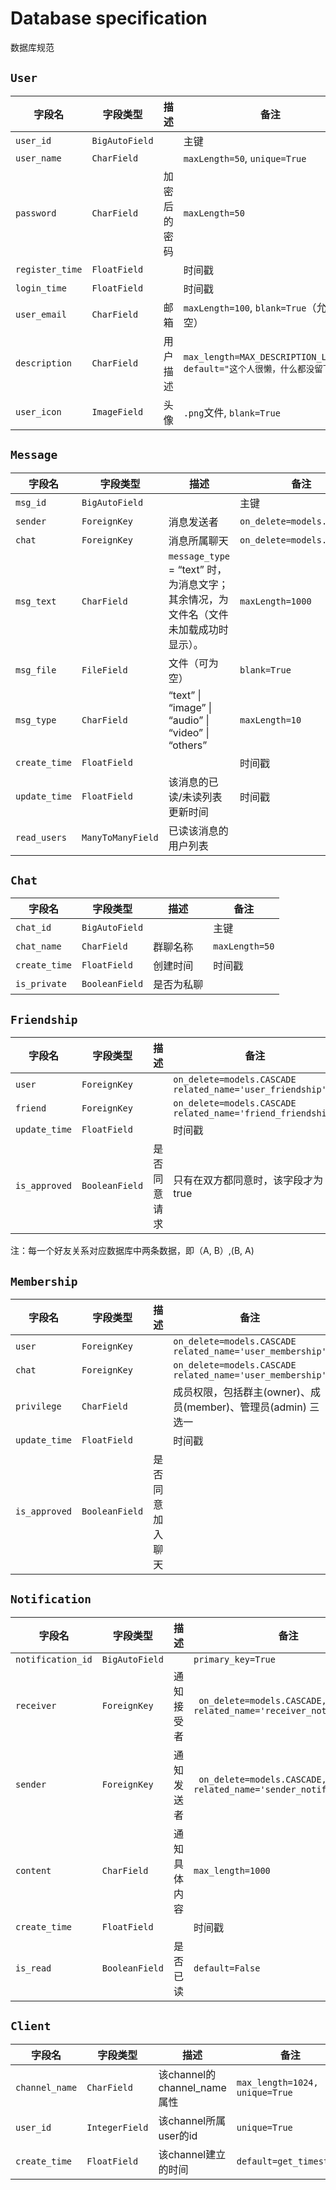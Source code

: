 # Database specification

数据库规范

## `User`

| 字段名             | 字段类型           | 描述     | 备注                                                          |
|-----------------|----------------|--------|-------------------------------------------------------------|
| `user_id`       | `BigAutoField` |        | 主键                                                          |
| `user_name`     | `CharField`    |        | `maxLength=50`, `unique=True`                               |
| `password`      | `CharField`    | 加密后的密码 | `maxLength=50`                                              |
| `register_time` | `FloatField`   |        | 时间戳                                                         |
| `login_time`    | `FloatField`   |        | 时间戳                                                         |
| `user_email`    | `CharField`    | 邮箱     | `maxLength=100`, `blank=True`（允许为空）                         |
| `description`   | `CharField`    | 用户描述   | `max_length=MAX_DESCRIPTION_LENGTH, default="这个人很懒，什么都没留下"` |
| `user_icon`     | `ImageField`   | 头像     | `.png`文件, `blank=True`                                      |

## `Message`

| 字段名           | 字段类型              | 描述                                                      | 备注                         |
|---------------|-------------------|---------------------------------------------------------|----------------------------|
| `msg_id`      | `BigAutoField`    |                                                         | 主键                         |
| `sender`      | `ForeignKey`      | 消息发送者                                                   | `on_delete=models.CASCADE` |
| `chat`        | `ForeignKey`      | 消息所属聊天                                                  | `on_delete=models.CASCADE` |
| `msg_text`    | `CharField`       | `message_type`  = “text” 时，为消息文字；其余情况，为文件名（文件未加载成功时显示）。 | `maxLength=1000`           |
| `msg_file`    | `FileField`       | 文件（可为空）                                                 | `blank=True`               |
| `msg_type`    | `CharField`       | “text” \| “image” \| “audio” \| “video” \| “others”     | `maxLength=10`             |
| `create_time` | `FloatField`      |                                                         | 时间戳                        |
| `update_time` | `FloatField`      | 该消息的已读/未读列表更新时间                                         | 时间戳                        |
| `read_users`  | `ManyToManyField` | 已读该消息的用户列表                                              |                            |

## `Chat`

| 字段名           | 字段类型           | 描述    | 备注             |
|---------------|----------------|-------|----------------|
| `chat_id`     | `BigAutoField` |       | 主键             |
| `chat_name`   | `CharField`    | 群聊名称  | `maxLength=50` |
| `create_time` | `FloatField`   | 创建时间  | 时间戳            |
| `is_private`  | `BooleanField` | 是否为私聊 |                |

## `Friendship`

| 字段名           | 字段类型           | 描述     | 备注                                                                 |
|---------------|----------------|--------|--------------------------------------------------------------------|
| `user`        | `ForeignKey`   |        | `on_delete=models.CASCADE`<br />`related_name='user_friendship'`   |
| `friend`      | `ForeignKey`   |        | `on_delete=models.CASCADE`<br />`related_name='friend_friendship'` |
| `update_time` | `FloatField`   |        | 时间戳                                                                |
| `is_approved` | `BooleanField` | 是否同意请求 | 只有在双方都同意时，该字段才为true                                                |

注：每一个好友关系对应数据库中两条数据，即（A, B）,(B, A)

## `Membership`

| 字段名           | 字段类型           | 描述       | 备注                                                               |
|---------------|----------------|----------|------------------------------------------------------------------|
| `user`        | `ForeignKey`   |          | `on_delete=models.CASCADE`<br />`related_name='user_membership'` |
| `chat`        | `ForeignKey`   |          | `on_delete=models.CASCADE`<br />`related_name='user_membership'` |
| `privilege`   | `CharField`    |          | 成员权限，包括群主(owner)、成员(member)、管理员(admin) 三选一                       |
| `update_time` | `FloatField`   |          | 时间戳                                                              |
| `is_approved` | `BooleanField` | 是否同意加入聊天 |

## `Notification`

| 字段名               | 字段类型           | 描述     | 备注                                                                 |
|-------------------|----------------|--------|--------------------------------------------------------------------|
| `notification_id` | `BigAutoField` |        | `primary_key=True`                                                 |
| `receiver`        | `ForeignKey`   | 通知接受者  | ` on_delete=models.CASCADE, related_name='receiver_notifications'` |
| `sender`          | `ForeignKey`   | 通知发送者  | ` on_delete=models.CASCADE, related_name='sender_notifications'`   |
| `content`         | `CharField`    | 通知具体内容 | `max_length=1000`                                                  |
| `create_time`     | `FloatField`   |        | 时间戳                                                                |
| `is_read`         | `BooleanField` | 是否已读   | `default=False`                                                    |

## `Client`

| 字段名            | 字段类型           | 描述                      | 备注                             |
|----------------|----------------|-------------------------|--------------------------------|
| `channel_name` | `CharField`    | 该channel的channel_name属性 | `max_length=1024, unique=True` |
| `user_id`      | `IntegerField` | 该channel所属user的id       | `unique=True`                  |
| `create_time`  | `FloatField`   | 该channel建立的时间           | `default=get_timestamp`        |